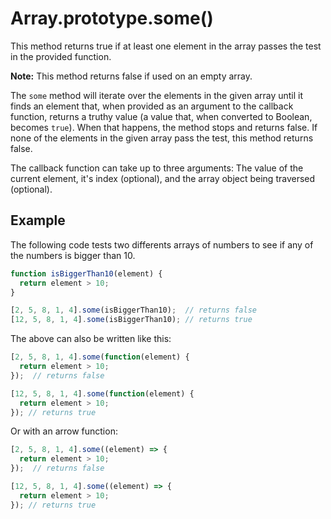 # Array.prototype.some()

This method returns true if at least one element in the array passes the test in the provided function.

**Note:** This method returns false if used on an empty array.

The `some` method will iterate over the elements in the given array until it finds an element that, when provided as an argument to the callback function, returns a truthy value (a value that, when converted to Boolean, becomes `true`).
When that happens, the method stops and returns false.
If none of the elements in the given array pass the test, this method returns false.

The callback function can take up to three arguments:
The value of the current element, it's index (optional), and the array object being traversed (optional).

## Example

The following code tests two differents arrays of numbers to see if any of the numbers is bigger than 10.


```js
function isBiggerThan10(element) {
  return element > 10;
}

[2, 5, 8, 1, 4].some(isBiggerThan10);  // returns false
[12, 5, 8, 1, 4].some(isBiggerThan10); // returns true
```
The above can also be written like this:

```js
[2, 5, 8, 1, 4].some(function(element) {
  return element > 10;
});  // returns false

[12, 5, 8, 1, 4].some(function(element) {
  return element > 10;
}); // returns true
```

Or with an arrow function:

```js
[2, 5, 8, 1, 4].some((element) => {
  return element > 10;
});  // returns false

[12, 5, 8, 1, 4].some((element) => {
  return element > 10;
}); // returns true
```